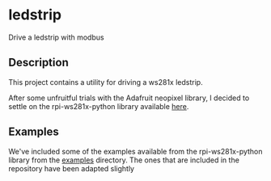 # ledstrip
Drive a ledstrip with modbus

## Description

This project contains a utility for driving a ws281x ledstrip.

After some unfruitful trials with the Adafruit neopixel library, I decided to 
settle on the rpi-ws281x-python library available [here](https://github.com/rpi-ws281x/rpi-ws281x-python).

## Examples

We've included some of the examples available from the rpi-ws281x-python library from the [examples](https://github.com/rpi-ws281x/rpi-ws281x-python/tree/master/examples) directory.
The ones that are included in the repository have been adapted slightly
